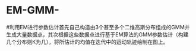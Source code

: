 # EM-GMM-
#利用EM进行参数估计首先自己构造由3个甚至多个二维高斯分布组成的GMM并生成大量数据点，其次根据这些数据点进行基于EM算法的GMM参数估计（构建几个分布则K为几），将所估计的均值在迭代中的运动轨迹绘制在图上。
